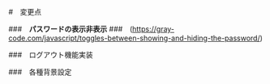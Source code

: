 #　変更点

###　**パスワードの表示非表示** ###　(https://gray-code.com/javascript/toggles-between-showing-and-hiding-the-password/)

###　ログアウト機能実装

###　各種背景設定
